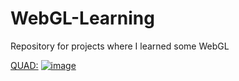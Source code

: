 # WebGL-Learning
Repository for projects where I learned some WebGL

<a href="https://rafael-nunes-silva.github.io/WebGL-Learning/quad.html">QUAD:<a>
<a href="https://rafael-nunes-silva.github.io/WebGL-Learning/quad.html">![image](https://user-images.githubusercontent.com/76886825/195469112-a7e72956-b01b-4abe-9c04-1b26ada310a2.png)</a>
